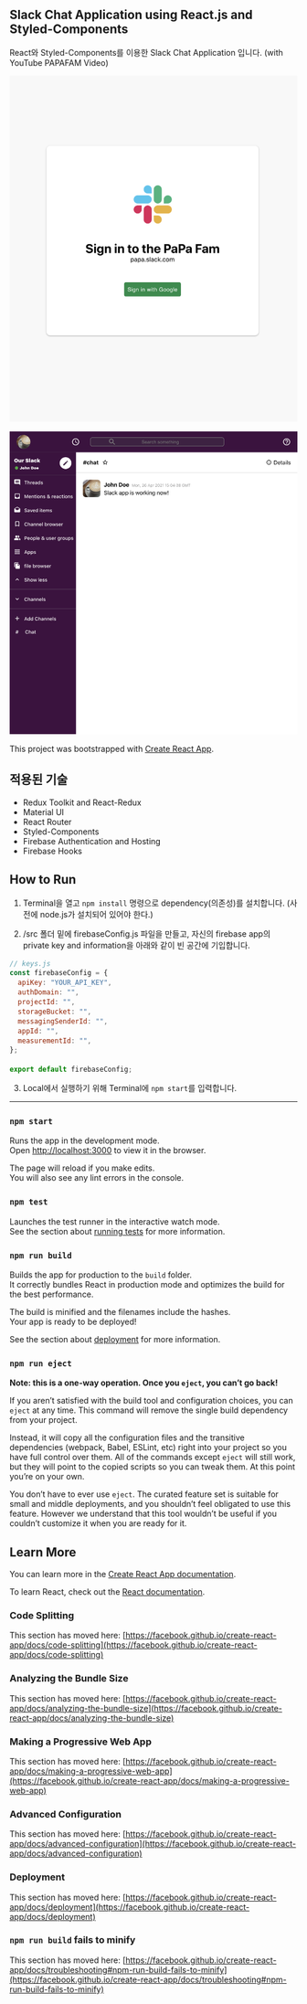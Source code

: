 ## Slack Chat Application using React.js and Styled-Components

React와 Styled-Components를 이용한 Slack Chat Application 입니다. (with YouTube PAPAFAM Video)

![Alt text](/src/images/login1.png)

![Alt text](/src/images/chat1.png)

This project was bootstrapped with [Create React App](https://github.com/facebook/create-react-app).

## 적용된 기술

- Redux Toolkit and React-Redux
- Material UI
- React Router
- Styled-Components
- Firebase Authentication and Hosting
- Firebase Hooks

## How to Run

1. Terminal을 열고 `npm install` 명령으로 dependency(의존성)를 설치합니다. (사전에 node.js가 설치되어 있어야 한다.)

2. /src 폴더 밑에 firebaseConfig.js 파일을 만들고, 자신의 firebase app의 private key and information을 아래와 같이 빈 공간에 기입합니다.

```javascript
// keys.js
const firebaseConfig = {
  apiKey: "YOUR_API_KEY",
  authDomain: "",
  projectId: "",
  storageBucket: "",
  messagingSenderId: "",
  appId: "",
  measurementId: "",
};

export default firebaseConfig;
```

3. Local에서 실행하기 위해 Terminal에 `npm start`를 입력합니다.

---

### `npm start`

Runs the app in the development mode.\
Open [http://localhost:3000](http://localhost:3000) to view it in the browser.

The page will reload if you make edits.\
You will also see any lint errors in the console.

### `npm test`

Launches the test runner in the interactive watch mode.\
See the section about [running tests](https://facebook.github.io/create-react-app/docs/running-tests) for more information.

### `npm run build`

Builds the app for production to the `build` folder.\
It correctly bundles React in production mode and optimizes the build for the best performance.

The build is minified and the filenames include the hashes.\
Your app is ready to be deployed!

See the section about [deployment](https://facebook.github.io/create-react-app/docs/deployment) for more information.

### `npm run eject`

**Note: this is a one-way operation. Once you `eject`, you can’t go back!**

If you aren’t satisfied with the build tool and configuration choices, you can `eject` at any time. This command will remove the single build dependency from your project.

Instead, it will copy all the configuration files and the transitive dependencies (webpack, Babel, ESLint, etc) right into your project so you have full control over them. All of the commands except `eject` will still work, but they will point to the copied scripts so you can tweak them. At this point you’re on your own.

You don’t have to ever use `eject`. The curated feature set is suitable for small and middle deployments, and you shouldn’t feel obligated to use this feature. However we understand that this tool wouldn’t be useful if you couldn’t customize it when you are ready for it.

## Learn More

You can learn more in the [Create React App documentation](https://facebook.github.io/create-react-app/docs/getting-started).

To learn React, check out the [React documentation](https://reactjs.org/).

### Code Splitting

This section has moved here: [https://facebook.github.io/create-react-app/docs/code-splitting](https://facebook.github.io/create-react-app/docs/code-splitting)

### Analyzing the Bundle Size

This section has moved here: [https://facebook.github.io/create-react-app/docs/analyzing-the-bundle-size](https://facebook.github.io/create-react-app/docs/analyzing-the-bundle-size)

### Making a Progressive Web App

This section has moved here: [https://facebook.github.io/create-react-app/docs/making-a-progressive-web-app](https://facebook.github.io/create-react-app/docs/making-a-progressive-web-app)

### Advanced Configuration

This section has moved here: [https://facebook.github.io/create-react-app/docs/advanced-configuration](https://facebook.github.io/create-react-app/docs/advanced-configuration)

### Deployment

This section has moved here: [https://facebook.github.io/create-react-app/docs/deployment](https://facebook.github.io/create-react-app/docs/deployment)

### `npm run build` fails to minify

This section has moved here: [https://facebook.github.io/create-react-app/docs/troubleshooting#npm-run-build-fails-to-minify](https://facebook.github.io/create-react-app/docs/troubleshooting#npm-run-build-fails-to-minify)
